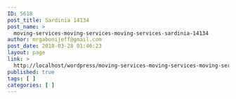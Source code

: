 ```yaml
---
ID: 5618
post_title: Sardinia 14134
post_name: >
  moving-services-moving-services-moving-services-sardinia-14134
author: mrgabonijeff@gmail.com
post_date: 2018-03-28 01:46:23
layout: page
link: >
  http://localhost/wordpress/moving-services-moving-services-moving-services-sardinia-14134/
published: true
tags: [ ]
categories: [ ]
---
```

